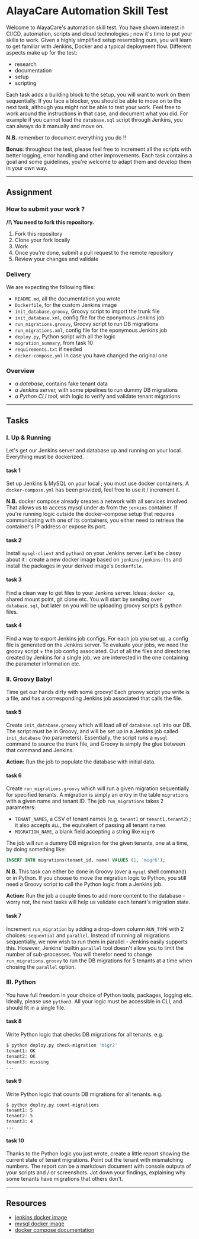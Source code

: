 # AlayaCare Automation Skill Test

Welcome to AlayaCare's automation skill test.
You have shown interest in CI/CD, automation, scripts and cloud technologies ; now it's time to put
your skills to work.
Given a highly simplified setup resembling ours, you will learn to get familiar with Jenkins, Docker
and a typical deployment flow.
Different aspects make up for the test:

- research
- documentation
- setup
- scripting

Each task adds a building block to the setup, you will want to work on them sequentially.
If you face a blocker, you should be able to move on to the next task, although you might not be
able to test your work.
Feel free to work around the instructions in that case, and document what you did.
For example if you cannot load the `database.sql` script through Jenkins, you can always do it
manually and move on.

**N.B.** remember to document everything you do !!

**Bonus:** throughout the test, please feel free to increment all the scripts with better logging,
error handling and other improvements. Each task contains a goal and some guidelines, you're
welcome to adapt them and develop them in your own way.

----------

## Assignment

### How to submit your work ?

**/!\ You need to fork this repository.**

1. Fork this repository
2. Clone your fork locally
3. Work
4. Once you're done, submit a pull request to the remote repository
5. Review your changes and validate

### Delivery

We are expecting the following files:

- `README.md`, all the documentation you wrote
- `Dockerfile`, for the custom Jenkins image
- `init_database.groovy`, Groovy script to import the trunk file
- `init_database.xml`, config file for the eponymous Jenkins job
- `run_migrations.groovy`, Groovy script to run DB migrations
- `run_migrations.xml`, config file for the eponymous Jenkins job
- `deploy.py`, Python script with all the logic
- `migration_summary`, from task 10
- `requirements.txt` if needed
- `docker-compose.yml` in case you have changed the original one

### Overview

- *a database,* contains fake tenant data
- *a Jenkins server,* with some pipelines to run dummy DB migrations
- *a Python CLI tool,* with logic to verify and validate tenant migrations

----------

## Tasks

### I. Up & Running

Let's get our Jenkins server and database up and running on your local.
Everything must be dockerized.

#### task 1

Set up Jenkins & MySQL on your local ; you must use docker containers.
A `docker-compose.yml` has been provided, feel free to use it / increment it.

**N.B.** docker compose already creates a network with all services involved.
That allows us to access mysql under `db` from the `jenkins` container.
If you're running logic outside the docker-compose setup that requires communicating
with one of its containers, you either need to retrieve the container's IP address
or expose its port.

#### task 2

Install `mysql-client` and `python3` on your Jenkins server.
Let's be classy about it : create a new docker image based on `jenkins/jenkins:lts` and install
the packages in your derived image's `Dockerfile`.

#### task 3

Find a clean way to get files to your Jenkins server.
Ideas: `docker cp`, shared mount point, git clone etc.
You will start by sending over `database.sql`, but later on you will be uploading groovy scripts
& python files.

#### task 4

Find a way to export Jenkins job configs.
For each job you set up, a config file is generated on the Jenkins server.
To evaluate your jobs, we need the groovy script + the job config associated.
Out of all the files and directories created by Jenkins for a single job, we are interested in
the one containing the parameter information etc.


### II. Groovy Baby!

Time get our hands dirty with some groovy!
Each groovy script you write is a file, and has a corresponding Jenkins job associated that calls
the file.

#### task 5

Create `init_database.groovy` which will load all of `database.sql` into our DB.
The script must be in Groovy, and will be set up in a Jenkins job called `init_database` (no parameters).
Essentially, the script runs a `mysql` command to source the trunk file, and Groovy is simply
the glue between that command and Jenkins.

**Action:** Run the job to populate the database with initial data.

#### task 6

Create `run_migrations.groovy` which will run a given migration sequentially for specified tenants.
A migration is simply an entry in the table `migrations` with a given name and tenant ID.
The job `run_migrations` takes 2 parameters:

- `TENANT_NAMES`, a CSV of tenant names (e.g. `tenant1` or `tenant1,tenant2`) ; it also accepts
`ALL`, the equivalent of passing all tenant names
- `MIGRATION_NAME`, a blank field accepting a string like `migr6`

The job will run a dummy DB migration for the given tenants, one at a time, by doing something like:

```sql
INSERT INTO migrations(tenant_id, name) VALUES (1, 'migr6');
```

**N.B.** This task can either be done in Groovy (over a `mysql` shell command) or in Python.
If you choose to move the migration logic to Python, you still need a Groovy script to call
the Python logic from a Jenkins job.

**Action:** Run the job a couple times to add more content to the database - worry not, the next
tasks will help us validate each tenant's migration state.


#### task 7

Increment `run_migration` by adding a drop-down column `RUN_TYPE` with 2 choices: `sequential` and
`parallel`.
Instead of running all migrations sequentially, we now wish to run them in parallel - Jenkins
easily supports this.
However, Jenkins' builtin `parallel` tool doesn't allow you to limit the number of sub-processes.
You will therefor need to change `run_migrations.groovy` to run the DB migrations for 5 tenants
at a time when chosing the `parallel` option.


### III. Python

You have full freedom in your choice of Python tools, packages, logging etc.
Ideally, please use `python3`.
All your logic must be accessible in CLI, and should fit in a single file.

#### task 8

Write Python logic that checks DB migrations for all tenants. e.g.

```bash
$ python deploy.py check-migration 'migr2'
tenant1: OK
tenant2: OK
tenant3: missing
...
```

#### task 9

Write Python logic that counts DB migrations for all tenants. e.g.

```bash
$ python deploy.py count-migrations
tenant1: 5
tenant2: 5
tenant3: 4
...
```

#### task 10

Thanks to the Python logic you just wrote, create a little report showing the current state of
tenant migrations.
Point out the tenant with mismatching numbers.
The report can be a markdown document with console outputs of your scripts and / or screenshots.
Jot down your findings, explaining why some tenants have migrations that others don't.

----------

## Resources

- [jenkins docker image](https://github.com/jenkinsci/docker/blob/master/README.md)
- [mysql docker image](https://hub.docker.com/_/mysql)
- [docker compose documentation](https://docs.docker.com/compose/)

